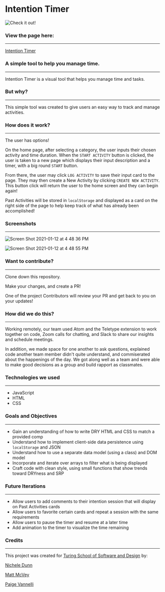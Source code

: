 # Intention Timer

![Check it out!](https://media.giphy.com/media/SpGTH4pr9nH4kb78PD/giphy.gif)


### View the page here:
********************************************************************************
[Intention Timer](https://paigevannelli.github.io/intention-timer/)


### A simple tool to help you manage time.
********************************************************************************
Intention Timer is a visual tool that helps you manage time and tasks.


### But why?
********************************************************************************
This simple tool was created to give users an easy way to track and manage activities.


###  How does it work?
********************************************************************************
The user has options!

On the home page, after selecting a category, the user inputs their chosen activity and time duration. When the `START ACTIVITY` button is clicked, the user is taken to a new page which displays their input description and a timer, with a big round `START` button.

From there, the user may click `LOG ACTIVITY` to save their input card to the page. They may then create a New Activity by clicking `CREATE NEW ACTIVITY`. This button click will return the user to the home screen and they can begin again!

Past Activities will be stored in `localStorage` and displayed as a card on the right side of the page to help keep track of what has already been accomplished!


### Screenshots
********************************************************************************
![Screen Shot 2021-01-12 at 4 48 36 PM](https://user-images.githubusercontent.com/63027000/104395731-9c935c80-5506-11eb-92cd-8dd62ad67d94.png)

![Screen Shot 2021-01-12 at 4 48 55 PM](https://user-images.githubusercontent.com/63027000/104395824-cd739180-5506-11eb-851d-8e73a7969a09.png)


### Want to contribute?
********************************************************************************
Clone down this repository.

Make your changes, and create a PR!

One of the project Contributors will review your PR and get back to you on your updates!


### How did we do this?
********************************************************************************
Working remotely, our team used Atom and the Teletype extension to work together on code, Zoom calls for chatting, and Slack to share our insights and schedule meetings.

In addition, we made space for one another to ask questions, explained code another team member didn't quite understand, and commiserated about the happenings of the day. We got along well as a team and were able to make good decisions as a group and build rapport as classmates.


### Technologies we used
********************************************************************************
- JavaScript
- HTML
- CSS


### Goals and Objectives
********************************************************************************
- Gain an understanding of how to write DRY HTML and CSS to match a provided comp
- Understand how to implement client-side data persistence using `localStorage` and JSON
- Understand how to use a separate data model (using a class) and DOM model
- Incorporate and iterate over arrays to filter what is being displayed
- Craft code with clean style, using small functions that show trends toward DRYness and SRP


### Future Iterations
********************************************************************************
- Allow users to add comments to their intention session that will display on Past Activities cards
- Allow users to favorite certain cards and repeat a session with the same requirements
- Allow users to pause the timer and resume at a later time
- Add animation to the timer to visualize the time remaining


### Credits
********************************************************************************
This project was created for [Turing School of Software and Design](https://turing.io/) by:

[Nichele Dunn](https://github.com/nichelicorn)

[Matt McVey](https://github.com/mattmcvey)

[Paige Vannelli](https://github.com/PaigeVannelli)

